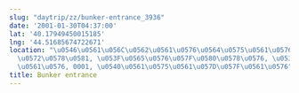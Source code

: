 ```yaml
---
slug: "daytrip/zz/bunker-entrance_3936"
date: '2001-01-30T04:37:00'
lat: '40.17949450015185'
lng: '44.51685674722671'
location: "\u0546\u0561\u056C\u0562\u0561\u0576\u0564\u0575\u0561\u0576 \u0583\u0578\
  \u0572\u0578\u0581, \u053F\u0565\u0576\u057F\u0580\u0578\u0576, \u0535\u0580\u0587\
  \u0561\u0576, 0001, \u0540\u0561\u0575\u0561\u057D\u057F\u0561\u0576"
title: Bunker entrance
---
```



